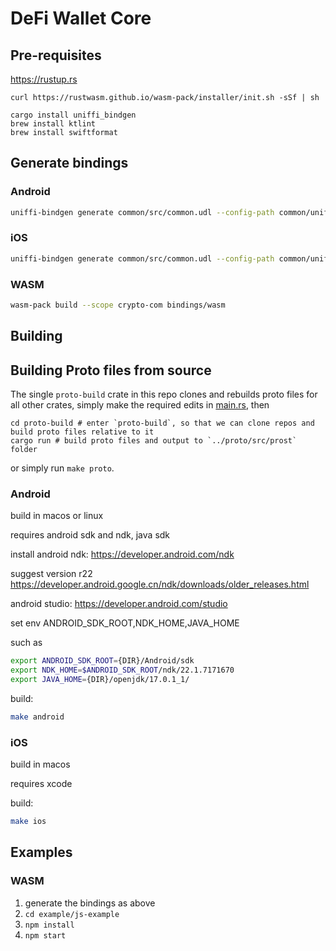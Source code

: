 # DeFi Wallet Core

## Pre-requisites

https://rustup.rs

```
curl https://rustwasm.github.io/wasm-pack/installer/init.sh -sSf | sh

cargo install uniffi_bindgen
brew install ktlint
brew install swiftformat
```

## Generate bindings

### Android
```bash
uniffi-bindgen generate common/src/common.udl --config-path common/uniffi.toml --language kotlin --out-dir bindings/android
```

### iOS
```bash
uniffi-bindgen generate common/src/common.udl --config-path common/uniffi.toml --language swift --out-dir bindings/ios
```

### WASM
```bash
wasm-pack build --scope crypto-com bindings/wasm
```

## Building

## Building Proto files from source

The single `proto-build` crate in this repo clones and rebuilds proto files for
all other crates, simply make the required edits in [main.rs](proto-build/main.rs), then

    cd proto-build # enter `proto-build`, so that we can clone repos and build proto files relative to it
    cargo run # build proto files and output to `../proto/src/prost` folder

or simply run `make proto`.

### Android
build in macos or linux

requires android sdk and ndk, java sdk

install android ndk: https://developer.android.com/ndk

suggest version r22 https://developer.android.google.cn/ndk/downloads/older_releases.html

android studio: https://developer.android.com/studio

set env ANDROID_SDK_ROOT,NDK_HOME,JAVA_HOME

such as

```bash
export ANDROID_SDK_ROOT={DIR}/Android/sdk
export NDK_HOME=$ANDROID_SDK_ROOT/ndk/22.1.7171670
export JAVA_HOME={DIR}/openjdk/17.0.1_1/
```

build:
```bash
make android
```

### iOS

build in macos

requires xcode

build:
```bash
make ios
```

## Examples

### WASM
1. generate the bindings as above
2. `cd example/js-example`
3. `npm install`
4. `npm start`
